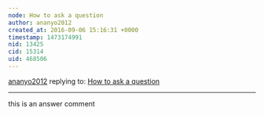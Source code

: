 ```yaml
---
node: How to ask a question
author: ananyo2012
created_at: 2016-09-06 15:16:31 +0000
timestamp: 1473174991
nid: 13425
cid: 15314
uid: 468506
---
```




[ananyo2012](../profile/ananyo2012) replying to: [How to ask a question](../notes/ananyo2012/09-06-2016/how-to-ask-a-question)

----
this is an answer comment
